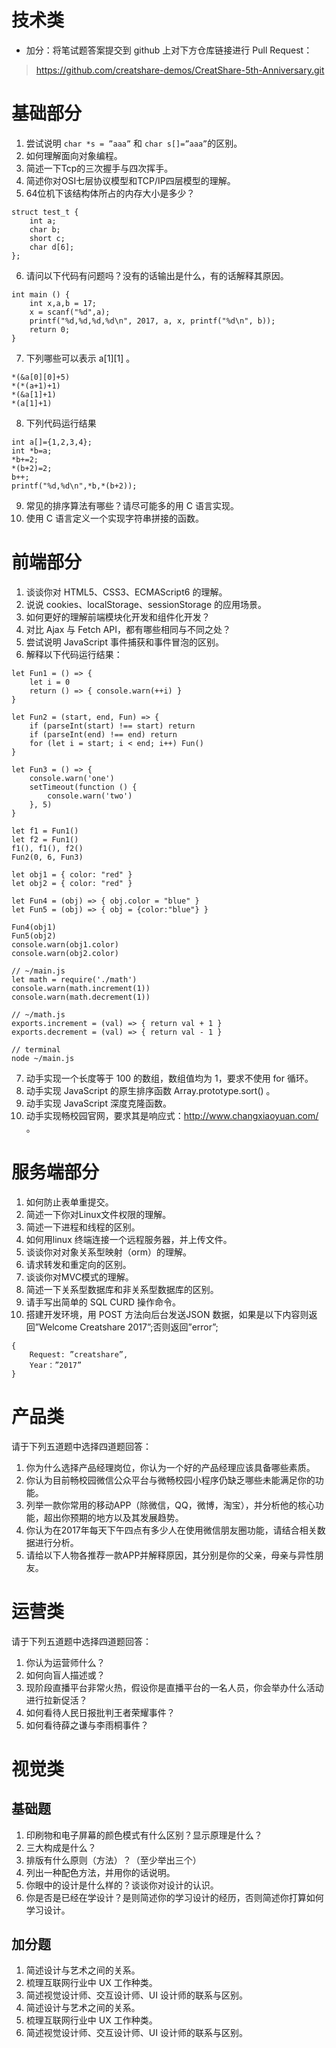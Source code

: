 # 技术类

* 加分：将笔试题答案提交到 github 上对下方仓库链接进行 Pull Request：

> https://github.com/creatshare-demos/CreatShare-5th-Anniversary.git

# 基础部分

1. 尝试说明 ```char *s = ”aaa”``` 和 ```char s[]=”aaa”```的区别。
2. 如何理解面向对象编程。
3. 简述一下Tcp的三次握手与四次挥手。
4. 简述你对OSI七层协议模型和TCP/IP四层模型的理解。
5. 64位机下该结构体所占的内存大小是多少？

```
struct test_t {
    int a; 
    char b;
    short c;
    char d[6];
};
```

6. 请问以下代码有问题吗？没有的话输出是什么，有的话解释其原因。

```
int main () {
    int x,a,b = 17;
    x = scanf("%d",a);
    printf("%d,%d,%d,%d\n", 2017, a, x, printf("%d\n", b));
    return 0;
}
```

7. 下列哪些可以表示 a[1][1] 。

```
*(&a[0][0]+5)
*(*(a+1)+1)
*(&a[1]+1)
*(a[1]+1)
```

8. 下列代码运行结果

```
int a[]={1,2,3,4};
int *b=a;
*b+=2;
*(b+2)=2;
b++;
printf("%d,%d\n",*b,*(b+2));
```

9. 常见的排序算法有哪些？请尽可能多的用 C 语言实现。
10. 使用 C 语言定义一个实现字符串拼接的函数。

# 前端部分

1. 谈谈你对 HTML5、CSS3、ECMAScript6 的理解。
2. 说说 cookies、localStorage、sessionStorage 的应用场景。
3. 如何更好的理解前端模块化开发和组件化开发？
4. 对比 Ajax 与 Fetch API，都有哪些相同与不同之处？
5. 尝试说明 JavaScript 事件捕获和事件冒泡的区别。
6. 解释以下代码运行结果：

```
let Fun1 = () => {
    let i = 0
    return () => { console.warn(++i) }
}

let Fun2 = (start, end, Fun) => {
    if (parseInt(start) !== start) return
    if (parseInt(end) !== end) return
    for (let i = start; i < end; i++) Fun()
}

let Fun3 = () => {
    console.warn('one')
    setTimeout(function () {
        console.warn('two')
    }, 5)
}

let f1 = Fun1()
let f2 = Fun1()
f1(), f1(), f2()
Fun2(0, 6, Fun3)
```

```
let obj1 = { color: "red" }
let obj2 = { color: "red" }

let Fun4 = (obj) => { obj.color = "blue" }
let Fun5 = (obj) => { obj = {color:"blue"} }

Fun4(obj1)
Fun5(obj2)
console.warn(obj1.color)
console.warn(obj2.color)
```

```
// ~/main.js
let math = require('./math')
console.warn(math.increment(1))
console.warn(math.decrement(1))

// ~/math.js
exports.increment = (val) => { return val + 1 }
exports.decrement = (val) => { return val - 1 }

// terminal
node ~/main.js
```

7. 动手实现一个长度等于 100 的数组，数组值均为 1，要求不使用 for 循环。
8. 动手实现 JavaScript 的原生排序函数 Array.prototype.sort() 。
9. 动手实现 JavaScript 深度克隆函数。
10. 动手实现畅校园官网，要求其是响应式：http://www.changxiaoyuan.com/ 。

# 服务端部分

1. 如何防止表单重提交。
2. 简述一下你对Linux文件权限的理解。
3. 简述一下进程和线程的区别。
4. 如何用linux 终端连接一个远程服务器，并上传文件。
5. 谈谈你对对象关系型映射（orm）的理解。
6. 请求转发和重定向的区别。
7. 谈谈你对MVC模式的理解。
8. 简述一下关系型数据库和非关系型数据库的区别。
9. 请手写出简单的 SQL CURD 操作命令。
10. 搭建开发环境，用 POST 方法向后台发送JSON 数据，如果是以下内容则返回”Welcome Creatshare 2017”;否则返回”error”;

```
{
    Request: ”creatshare”,
    Year：”2017”
}
```

# 产品类

请于下列五道题中选择四道题回答：

1. 你为什么选择产品经理岗位，你认为一个好的产品经理应该具备哪些素质。
2. 你认为目前畅校园微信公众平台与微畅校园小程序仍缺乏哪些未能满足你的功能。
3. 列举一款你常用的移动APP（除微信，QQ，微博，淘宝），并分析他的核心功能，超出你预期的地方以及其发展趋势。
4. 你认为在2017年每天下午四点有多少人在使用微信朋友圈功能，请结合相关数据进行分析。
5. 请给以下人物各推荐一款APP并解释原因，其分别是你的父亲，母亲与异性朋友。

# 运营类

请于下列五道题中选择四道题回答：

1. 你认为运营师什么？
2. 如何向盲人描述或？
3. 现阶段直播平台非常火热，假设你是直播平台的一名人员，你会举办什么活动进行拉新促活？
4. 如何看待人民日报批判王者荣耀事件？
5. 如何看待薛之谦与李雨桐事件？

# 视觉类

## 基础题

1. 印刷物和电子屏幕的颜色模式有什么区别？显示原理是什么？
2. 三大构成是什么？
3. 排版有什么原则（方法）？（至少举出三个）
4. 列出一种配色方法，并用你的话说明。
5. 你眼中的设计是什么样的？谈谈你对设计的认识。
6. 你是否是已经在学设计？是则简述你的学习设计的经历，否则简述你打算如何学习设计。

## 加分题

1. 简述设计与艺术之间的关系。
2. 梳理互联网行业中 UX 工作种类。
3. 简述视觉设计师、交互设计师、UI 设计师的联系与区别。
4. 简述设计与艺术之间的关系。
5. 梳理互联网行业中 UX 工作种类。
6. 简述视觉设计师、交互设计师、UI 设计师的联系与区别。
